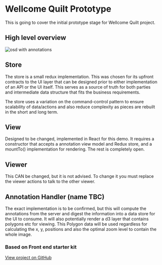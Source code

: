# Wellcome Quilt Prototype
This is going to cover the initial prototype stage for Wellcome Quilt project.

## High level overview
![osd with annotations](https://cloud.githubusercontent.com/assets/8266711/17297674/994b2c38-57fe-11e6-9982-5c0489a95fe2.png)

## Store
The store is a small redux implementation. This was chosen for its upfront contracts to the UI layer that can be designed prior to either implementation of an API or the UI itself. This serves as a source of truth for both parties and intermediate data structure that fits the business requirements.

The store uses a variation on the command-control pattern to ensure scalability of data/actions and also reduce complexity as pieces are rebuilt in the short and long term.

## View
Designed to be changed, implemented in React for this demo. It requires a constructor that accepts a annotation view model and Redux store, and a mountTo() implementation for rendering. The rest is completely open.

## Viewer
This CAN be changed, but it is not advised. To change it you must replace the viewer actions to talk to the other viewer.

## Annotation Handler (name TBC)
The exact implementation is to be confirmed, but this will compute the annotations from the server and digest the information into a data store for the UI to consume. It will also potentially render a d3 layer that contains polygons etc for viewing. This Polygon data will be used regardless for calculating the x, y, positions and also the optimal zoom level to contain the whole image.

### Based on Front end starter kit
[View project on GitHub](https://github.com/digirati-co-uk/digirati-front-end-starter)
